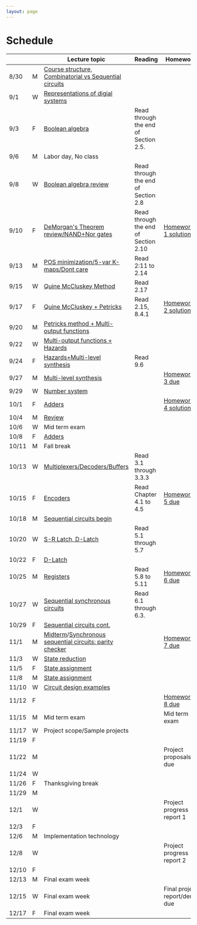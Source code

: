 ```yaml
---
layout: page
---
```

# Schedule

|       |   | Lecture topic                                                                                                                                                             | Reading                               | Homework                                                          |
| ----- | - | --------------------------------------------------------------                                                                                                            | ------------------------------------- | -------------------------                                         |
| 8/30  | M | [Course structure, Combinatorial vs Sequential circuits]({{site.baseurl}}/slides/2021-08-29-what-to-expect-from-the-course.html)                                          |                                       |                                                                   |
| 9/1   | W | [Representations of digial systems]({{site.baseurl}}/slides/2021-09-01-boolean-algebra.html)                                                                              |                                       |                                                                   |
| 9/3   | F | [Boolean algebra]({{site.baseurl}}/slides/2021-09-03-boolean-algebra.html)                                                                                                | Read through the end of Section 2.5.  |                                                                   |
| 9/6   | M | Labor day, No class                                                                                                                                                       |                                       |                                                                   |
| 9/8   | W | [Boolean algebra review]({{site.baseurl}}/slides/2021-09-08-designing-circuits.html)                                                                                      | Read through the end of Section 2.8   |                                                                   |
| 9/10  | F | [DeMorgan's Theorem review/NAND+Nor gates]({{site.baseurl}}/slides/2021-09-10-designing-circuits.html)                                                                    | Read through the end of Section 2.10  | [Homework 1 solution]({{site.baseurl}}/homeworks/hw1/hw1sol.pdf)  |
| 9/13  | M | [POS minimization/5-var K-maps/Dont care]({{site.baseurl}}/slides/2021-09-13-five-var-dont-care.html)                                                                     | Read 2:11 to 2.14                     |                                                                   |
| 9/15  | W | [Quine McCluskey Method]({{site.baseurl}}/slides/2021-09-15-quine-mccluskey.html)                                                                                         | Read 2.17                             |                                                                   |
| 9/17  | F | [Quine McCluskey + Petricks]({{site.baseurl}}/slides/2021-09-17-quine-mccluskey-petricks.html)                                                                            | Read 2.15, 8.4.1                      | [Homework 2 solution]({{site.baseurl}}/homeworks/hw2/hw2sol.pdf)  |
| 9/20  | M | [Petricks method + Multi-output functions]({{site.baseurl}}/slides/2021-09-20-petricks-hw-review.html)                                                                    |                                       |                                                                   |
| 9/22  | W | [Multi-output functions + Hazards]({{site.baseurl}}/slides/2021-09-22-multi-output-functions-hazards.html)                                                                |                                       |                                                                   |
| 9/24  | F | [Hazards+Multi-level synthesis]({{site.baseurl}}/slides/2021-09-24-hazards-multi-level-synthesis.html)                                                                    | Read 9.6                              |                                                                   |
| 9/27  | M | [Multi-level synthesis]({{site.baseurl}}/slides/2021-09-27-multi-level-synthesis.html)                                                                                    |                                       | [Homework 3 due]({{site.baseurl}}/homeworks/hw3/hw3.pdf)          |
| 9/29  | W | [Number system]({{site.baseurl}}/slides/2021-09-29-place-value-number-system.html)                                                                                        |                                       |                                                                   |
| 10/1  | F | [Adders]({{site.baseurl}}/slides/2021-10-01-half-full-adder.html)                                                                                                         |                                       | [Homework 4 solutions]({{site.baseurl}}/homeworks/hw4/hw4sol.pdf) |
| 10/4  | M | [Review]({{site.baseurl}}/slides/2021-10-04-review-half-full-adder.html)                                                                                                  |                                       |                                                                   |
| 10/6  | W | Mid term exam                                                                                                                                                             |                                       |                                                                   |
| 10/8  | F | [Adders]({{site.baseurl}}/slides/2021-10-08-adders.html)                                                                                                                  |                                       |                                                                   |
| 10/11 | M | Fall break                                                                                                                                                                |                                       |                                                                   |
| 10/13 | W | [Multiplexers/Decoders/Buffers]({{site.baseurl}}/slides/2021-10-13-building-blocks.html)                                                                                  | Read 3.1 through 3.3.3                |                                                                   |
| 10/15 | F | [Encoders]({{site.baseurl}}/slides/2021-10-15-flip-flops.html)                                                                                                            | Read Chapter 4.1 to 4.5               | [Homework 5 due]({{site.baseurl}}/homeworks/hw5/hw5.pdf)          |
| 10/18 | M | [Sequential circuits begin]({{site.baseurl}}/slides/2021-10-18-flip-flops.html)                                                                                           |                                       |                                                                   |
| 10/20 | W | [S-R Latch, D-Latch]({{site.baseurl}}/slides/2021-10-20-SR-D-latch.html)                                                                                                  | Read 5.1 through 5.7                  |                                                                   |
| 10/22 | F | [D-Latch]({{site.baseurl}}/slides/2021-10-22-D-latch.html)                                                                                                                |                                       |                                                                   |
| 10/25 | M | [Registers]({{site.baseurl}}/slides/2021-10-25-registers-counters.html)                                                                                                   | Read 5.8 to 5.11                      | [Homework 6 due]({{site.baseurl}}/homeworks/hw6/hw6.pdf)          |
| 10/27 | W | [Sequential synchronous circuits]({{site.baseurl}}/slides/2021-10-27-seq-circuits.html)                                                                                   | Read 6.1 through 6.3.                 |                                                                   |
| 10/29 | F | [Sequential circuits cont.]({{site.baseurl}}/slides/2021-10-29-seq-circuits-ex2.html)                                                                                     |                                       |                                                                   |
| 11/1  | M | [Midterm]({{site.baseurl}}/exam/midterm-exam-oct-6th.pdf.pdf)/[Synchronous sequential circuits: parity checker]({{site.baseurl}}/slides/2021-11-01-seq-circuits-ex2.html) |                                       | [Homework 7 due]({{site.baseurl}}/homeworks/hw7/hw7.pdf)          |
| 11/3  | W | [State reduction]({{site.baseurl}}/slides/2021-11-03-state-reduction.html)                                                                                                |                                       |                                                                   |
| 11/5  | F | [State assignment]({{site.baseurl}}/slides/2021-11-05-state-assignment.html)                                                                                              |                                       |                                                                   |
| 11/8  | M | [State assignment]({{site.baseurl}}/slides/2021-11-08-state-assignment.html)                                                                                              |                                       |                                                                   |
| 11/10 | W | [Circuit design examples]({{site.baseurl}}/slides/2021-11-10-seq-circuit-example_files/seq-detector-0010-0001.pdf)                                                                             |                                       |                                                                   |
| 11/12 | F |                                                                                                                                                                           |                                       | [Homework 8 due]({{site.baseurl}}/homeworks/hw8/hw8.pdf)          |
| 11/15 | M | Mid term exam                                                                                                                                                             |                                       | Mid term exam                                                     |
| 11/17 | W | Project scope/Sample projects                                                                                                                                             |                                       |                                                                   |
| 11/19 | F |                                                                                                                                                                           |                                       |                                                                   |
| 11/22 | M |                                                                                                                                                                           |                                       | Project proposals due                                             |
| 11/24 | W |                                                                                                                                                                           |                                       |                                                                   |
| 11/26 | F | Thanksgiving break                                                                                                                                                        |                                       |                                                                   |
| 11/29 | M |                                                                                                                                                                           |                                       |                                                                   |
| 12/1  | W |                                                                                                                                                                           |                                       | Project progress report 1                                         |
| 12/3  | F |                                                                                                                                                                           |                                       |                                                                   |
| 12/6  | M | Implementation technology                                                                                                                                                 |                                       |                                                                   |
| 12/8  | W |                                                                                                                                                                           |                                       | Project progress report 2                                         |
| 12/10 | F |                                                                                                                                                                           |                                       |                                                                   |
| 12/13 | M | Final exam week                                                                                                                                                           |                                       |                                                                   |
| 12/15 | W | Final exam week                                                                                                                                                           |                                       | Final project report/demo due                                     |
| 12/17 | F | Final exam week                                                                                                                                                           |                                       |                                                                   |
